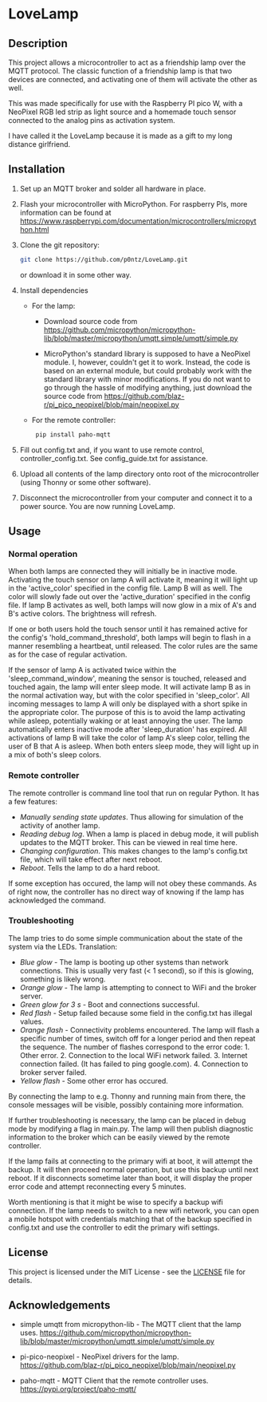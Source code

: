 # LoveLamp

## Description
This project allows a microcontroller to act as a friendship lamp over the MQTT protocol. The classic function of a friendship lamp is that two devices are connected, and activating one of them will activate the other as well. 

This was made specifically for use with the Raspberry PI pico W, with a NeoPixel RGB led strip as light source and a homemade touch sensor connected to the analog pins as activation system. 

I have called it the LoveLamp because it is made as a gift to my long distance girlfriend.

## Installation
1. Set up an MQTT broker and solder all hardware in place.
2. Flash your microcontroller with MicroPython. For raspberry PIs, more information can be found at https://www.raspberrypi.com/documentation/microcontrollers/micropython.html 

3. Clone the git repository:
   ```bash
   git clone https://github.com/p0ntz/LoveLamp.git
   ```
   or download it in some other way.

4. Install dependencies
    - For the lamp: 
        - Download source code from
        https://github.com/micropython/micropython-lib/blob/master/micropython/umqtt.simple/umqtt/simple.py

        - MicroPython's standard library is supposed to have a NeoPixel module. I, however, couldn't get it to work. Instead, the code is based on an external module, but could probably work with the standard library with minor modifications. If you do not want to go through the hassle of modifying anything, just download the source code from
        https://github.com/blaz-r/pi_pico_neopixel/blob/main/neopixel.py 

    - For the remote controller:
       ```bash
        pip install paho-mqtt
        ```

5. Fill out config.txt and, if you want to use remote control, controller_config.txt. See config_guide.txt for assistance.

6. Upload all contents of the lamp directory onto root of the microcontroller (using Thonny or some other software).

7. Disconnect the microcontroller from your computer and connect it to a power source. You are now running LoveLamp.

## Usage
### Normal operation
When both lamps are connected they will initially be in inactive mode. Activating the touch sensor on lamp A will activate it, meaning it will light up in the 'active_color' specified in the config file. Lamp B will as well. The color will slowly fade out over the 'active_duration' specified in the config file. If lamp B activates as well, both lamps will now glow in a mix of A's and B's active colors. The brightness will refresh.

If one or both users hold the touch sensor until it has remained active for the config's 'hold_command_threshold', both lamps will begin to flash in a manner resembling a heartbeat, until released. The color rules are the same as for the case of regular activation.

If the sensor of lamp A is activated twice within the 'sleep_command_window', meaning the sensor is touched, released and touched again, the lamp will enter sleep mode. It will activate lamp B as in the normal activation way, but with the color specified in 'sleep_color'. All incoming messages to lamp A will only be displayed with a short spike in the appropriate color. The purpose of this is to avoid the lamp activating while asleep, potentially waking or at least annoying the user. The lamp automatically enters inactive mode after 'sleep_duration' has expired. All activations of lamp B will take the color of lamp A's sleep color, telling the user of B that A is asleep. When both enters sleep mode, they will light up in a mix of both's sleep colors.

### Remote controller
The remote controller is command line tool that run on regular Python. It has a few features:
- *Manually sending state updates*. Thus allowing for simulation of the activity of another lamp.
- *Reading debug log*. When a lamp is placed in debug mode, it will publish updates to the MQTT broker. This can be viewed in real time here.
- *Changing configuration*. This makes changes to the lamp's config.txt file, which will take effect after next reboot.
- *Reboot*. Tells the lamp to do a hard reboot.

If some exception has occured, the lamp will not obey these commands. As of right now, the controller has no direct way of knowing if the lamp has acknowledged the command.

### Troubleshooting
The lamp tries to do some simple communication about the state of the system via the LEDs. Translation:
- *Blue glow* - The lamp is booting up other systems than network connections. This is usually very fast (< 1 second), so if this is glowing, something is likely wrong.
- *Orange glow* - The lamp is attempting to connect to WiFi and the broker server.
- *Green glow for 3 s* - Boot and connections successful.
- *Red flash* - Setup failed because some field in the config.txt has illegal values.
- *Orange flash* - Connectivity problems encountered. The lamp will flash a specific number of times, switch off for a longer period and then repeat the sequence. The number of flashes correspond to the error code:
        1. Other error.
        2. Connection to the local WiFi network failed.
        3. Internet connection failed. (It has failed to ping google.com).
        4. Connection to broker server failed.
- *Yellow flash* - Some other error has occured.

By connecting the lamp to e.g. Thonny and running main from there, the console messages will be visible, possibly containing more information. 

If further troubleshooting is necessary, the lamp can be placed in debug mode by modifying a flag in main.py. The lamp will then publish diagnostic information to the broker which can be easily viewed by the remote controller.

If the lamp fails at connecting to the primary wifi at boot, it will attempt the backup. It will then proceed normal operation, but use this backup until next reboot. If it disconnects sometime later than boot, it will display the proper error code and attempt reconnecting every 5 minutes.

Worth mentioning is that it might be wise to specify a backup wifi connection. If the lamp needs to switch to a new wifi network, you can open a mobile hotspot with credentials matching that of the backup specified in config.txt and use the controller to edit the primary wifi settings.

## License
This project is licensed under the MIT License - see the [LICENSE](LICENSE) file for details.

## Acknowledgements
- simple umqtt from micropython-lib - The MQTT client that the lamp uses. https://github.com/micropython/micropython-lib/blob/master/micropython/umqtt.simple/umqtt/simple.py

- pi-pico-neopixel - NeoPixel drivers for the lamp. https://github.com/blaz-r/pi_pico_neopixel/blob/main/neopixel.py

- paho-mqtt - MQTT Client that the remote controller uses. https://pypi.org/project/paho-mqtt/